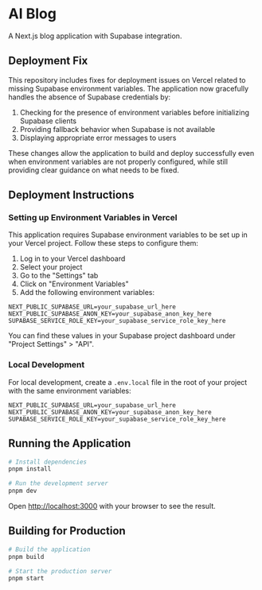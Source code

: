 # AI Blog

A Next.js blog application with Supabase integration.

## Deployment Fix

This repository includes fixes for deployment issues on Vercel related to missing Supabase environment variables. The application now gracefully handles the absence of Supabase credentials by:

1. Checking for the presence of environment variables before initializing Supabase clients
2. Providing fallback behavior when Supabase is not available
3. Displaying appropriate error messages to users

These changes allow the application to build and deploy successfully even when environment variables are not properly configured, while still providing clear guidance on what needs to be fixed.

## Deployment Instructions

### Setting up Environment Variables in Vercel

This application requires Supabase environment variables to be set up in your Vercel project. Follow these steps to configure them:

1. Log in to your Vercel dashboard
2. Select your project
3. Go to the "Settings" tab
4. Click on "Environment Variables"
5. Add the following environment variables:

```
NEXT_PUBLIC_SUPABASE_URL=your_supabase_url_here
NEXT_PUBLIC_SUPABASE_ANON_KEY=your_supabase_anon_key_here
SUPABASE_SERVICE_ROLE_KEY=your_supabase_service_role_key_here
```

You can find these values in your Supabase project dashboard under "Project Settings" > "API".

### Local Development

For local development, create a `.env.local` file in the root of your project with the same environment variables:

```
NEXT_PUBLIC_SUPABASE_URL=your_supabase_url_here
NEXT_PUBLIC_SUPABASE_ANON_KEY=your_supabase_anon_key_here
SUPABASE_SERVICE_ROLE_KEY=your_supabase_service_role_key_here
```

## Running the Application

```bash
# Install dependencies
pnpm install

# Run the development server
pnpm dev
```

Open [http://localhost:3000](http://localhost:3000) with your browser to see the result.

## Building for Production

```bash
# Build the application
pnpm build

# Start the production server
pnpm start
```
